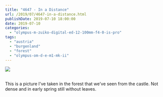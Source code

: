 ```yaml
---
title: "4647 - In a Distance"
url: /2019/07/4647-in-a-distance.html
publishDate: 2019-07-10 18:00:00
date: 2019-07-10
categories: 
  - "olympus-m-zuiko-digital-ed-12-100mm-f4-0-is-pro"
tags: 
  - "austria"
  - "burgenland"
  - "forest"
  - "olympus-om-d-e-m1-mk-ii"
---
```

<div class="container">
<div class="center"><a target="_blank" href="https://d25zfm9zpd7gm5.cloudfront.net/1200x1200/2018/20180402_144451_lr.jpg"><img class="webfeedsFeaturedVisual" src="https://d25zfm9zpd7gm5.cloudfront.net/0600x0600/2018/20180402_144451_lr.jpg" /></a></div>
</div>
<br />

This is a picture I've taken in the forest that we've seen from the
castle. Not dense and in early spring still without leaves.